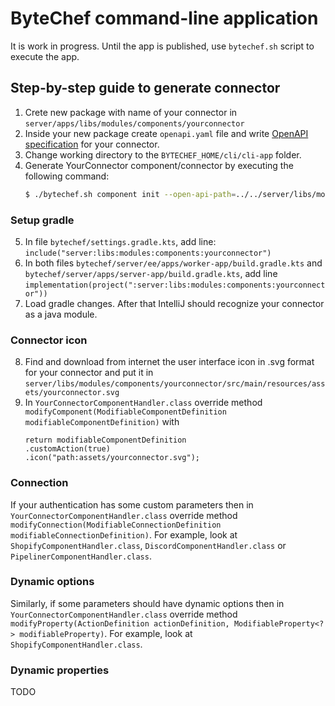 # ByteChef command-line application

It is work in progress. Until the app is published, use ```bytechef.sh``` script to execute the app.

## Step-by-step guide to generate connector

1. Crete new package with name of your connector in `server/apps/libs/modules/components/yourconnector`
2. Inside your new package create `openapi.yaml` file and write [OpenAPI specification](https://swagger.io/specification/) for your connector.
3. Change working directory to the `BYTECHEF_HOME/cli/cli-app` folder.
4. Generate YourConnector component/connector by executing the following command:
    ```bash
    $ ./bytechef.sh component init --open-api-path=../../server/libs/modules/components/yourconnector/openapi.yaml --output-path=../../server/libs/modules/components yourconnector
    ```
### Setup gradle
5. In file `bytechef/settings.gradle.kts`, add line: `include("server:libs:modules:components:yourconnector")`
6. In both files `bytechef/server/ee/apps/worker-app/build.gradle.kts` and `bytechef/server/apps/server-app/build.gradle.kts`, add line `implementation(project(":server:libs:modules:components:yourconnector"))`
7. Load gradle changes. After that IntelliJ should recognize your connector as a java module.

### Connector icon
8. Find and download from internet the user interface icon in .svg format for your connector and put it in `server/libs/modules/components/yourconnector/src/main/resources/assets/yourconnector.svg`
9. In `YourConnectorComponentHandler.class` override method `modifyComponent(ModifiableComponentDefinition modifiableComponentDefinition)` with
    ```
    return modifiableComponentDefinition
    .customAction(true)
    .icon("path:assets/yourconnector.svg");
    ```
### Connection
If your authentication has some custom parameters then in `YourConnectorComponentHandler.class` override method `modifyConnection(ModifiableConnectionDefinition modifiableConnectionDefinition)`.
For example, look at `ShopifyComponentHandler.class`, `DiscordComponentHandler.class` or `PipelinerComponentHandler.class`.

### Dynamic options
Similarly, if some parameters should have dynamic options then in `YourConnectorComponentHandler.class` override method `modifyProperty(ActionDefinition actionDefinition, ModifiableProperty<?> modifiableProperty)`.
For example, look at `ShopifyComponentHandler.class`.

### Dynamic properties
TODO
